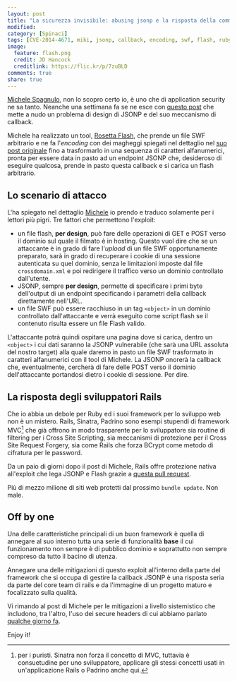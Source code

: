 ```yaml
---
layout: post
title: "La sicurezza invisibile: abusing jsonp e la risposta della community rails"
modified:
category: [Spinaci]
tags: [CVE-2014-4671, miki, jsonp, callback, encoding, swf, flash, ruby on rails]
image:
  feature: flash.png
  credit: JD Hancock
  creditlink: https://flic.kr/p/7zuBLD
comments: true
share: true
---
```


[Michele Spagnulo](http://miki.it), non lo scopro certo io, è uno che di
application security ne sa tanto. Neanche una settimana fa se ne esce con
[questo post](http://miki.it/blog/2014/7/8/abusing-jsonp-with-rosetta-flash/)
che mette a nudo un problema di design di JSONP e del suo meccanismo di
callback.

Michele ha realizzato un tool, [Rosetta
Flash](https://github.com/mikispag/rosettaflash), che prende un file SWF
arbitrario e ne fa l'_encoding_ con dei magheggi spiegati nel dettaglio nel
[suo post
originale](http://miki.it/blog/2014/7/8/abusing-jsonp-with-rosetta-flash/) fino
a trasformarlo in una sequenza di caratteri alfanumerici, pronta per essere
data in pasto ad un endpoint JSONP che, desideroso di eseguire qualcosa, prende
in pasto questa callback e si carica un flash arbitrario.

## Lo scenario di attacco

L'ha spiegato nel dettaglio
[Michele](http://miki.it/blog/2014/7/8/abusing-jsonp-with-rosetta-flash/) io
prendo e traduco solamente per i lettori più pigri. Tre fattori che permettono
l'exploit:

* un file flash, **per design**, può fare delle operazioni di GET e POST verso
  il dominio sul quale il filmato è in hosting. Questo vuol dire che se un
  attaccante è in grado di fare l'_upload_ di un file SWF opportunamente
  preparato, sarà in grado di recuperare i cookie di una sessione autenticata su
  quel dominio, senza le limitazioni imposte dal file ```crossdomain.xml``` e poi
  redirigere il traffico verso un dominio controllato dall'utente.
* JSONP, sempre **per design**, permette di specificare i primi byte
  dell'output di un endpoint specificando i parametri della callback direttamente
  nell'URL.
* un file SWF può essere racchiuso in un tag ```<object>``` in un dominio
  controllato dall'attaccante e verrà eseguito come script flash se il contenuto
  risulta essere un file Flash valido.

L'attaccante potrà quindi ospitare una pagina dove si carica, dentro un
```<object>``` i cui dati saranno la JSONP vulnerabile (che sarà una URL
assoluta del nostro target) alla quale daremo in pasto un file SWF trasformato
in caratteri alfanumerici con il tool di Michele. La JSONP onorerà la callback
che, eventualmente, cercherà di fare delle POST verso il dominio
dell'attaccante portandosi dietro i cookie di sessione. Per dire.

## La risposta degli sviluppatori Rails

Che io abbia un debole per Ruby ed i suoi framework per lo sviluppo web non è
un mistero. Rails, Sinatra, Padrino sono esempi stupendi di framework MVC[^1]
che già offrono in modo trasparente per lo sviluppatore sia routine di
filtering per i Cross Site Scripting, sia meccanismi di protezione per il Cross
Site Request Forgery, sia come Rails che forza BCrypt come metodo di cifratura
per le password.

Da un paio di giorni dopo il post di Michele, Rails offre protezione nativa
all'exploit che lega JSONP e Flash grazie a [questa pull
request](https://github.com/rails/rails/pull/16109/files).

Più di mezzo milione di siti web protetti dal prossimo ```bundle update```. Non
male.

## Off by one

Una delle caratteristiche principali di un buon framework è quella di annegare
al suo interno tutta una serie di funzionalità **base** il cui funzionamento
non sempre è di pubblico dominio e soprattutto non sempre compreso da tutto il
bacino di utenza.

Annegare una delle mitigazioni di questo exploit all'interno della parte del
framework che si occupa di gestire la callback JSONP è una risposta seria da
parte del core team di rails e da l'immagine di un progetto maturo e
focalizzato sulla qualità.

Vi rimando al post di Michele per le mitigazioni a livello sistemistico che
includono, tra l'altro, l'uso dei secure headers di cui abbiamo parlato
[qualche giorno
fa](https://codiceinsicuro.it/blog/difendiamo-i-nostri-utenti-con-i-secure-headers).

Enjoy it!

[^1]: per i puristi. Sinatra non forza il concetto di MVC, tuttavia è
      consuetudine per uno sviluppatore, applicare gli stessi concetti usati in
      un'applicazione Rails o Padrino anche qui.

